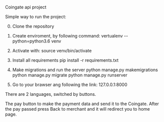 Coingate api project

Simple way to run the project:

0. Clone the repository

1. Create enviroment, by following command: 
    vertualenv --python=python3.6 venv
    
2. Activate with:
    source venv/bin/activate
    
3. Install all requirements
    pip install -r requirements.txt
   
4. Make migrations and run the server
    python manage.py makemigrations
    python manage.py migrate
    python manage.py runserver
    
5. Go to your brawser ang following the link: 127.0.0.1:8000

There are 2 languages, switched by buttons.

The pay button to make the payment data and send it to the Coingate.
After the pay passed press Back to merchant and it will redirect you to home page.

